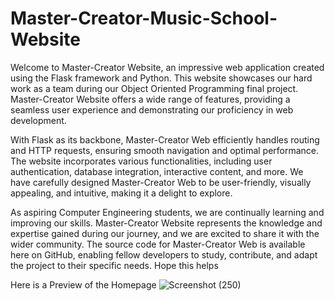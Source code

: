 # Master-Creator-Music-School-Website
Welcome to Master-Creator Website, an impressive web application created using the Flask framework and Python. This website showcases our hard work as a team during our Object Oriented Programming final project. Master-Creator Website offers a wide range of features, providing a seamless user experience and demonstrating our proficiency in web development.

With Flask as its backbone, Master-Creator Web efficiently handles routing and HTTP requests, ensuring smooth navigation and optimal performance. The website incorporates various functionalities, including user authentication, database integration, interactive content, and more. We have carefully designed Master-Creator Web to be user-friendly, visually appealing, and intuitive, making it a delight to explore.

As aspiring Computer Engineering students, we are continually learning and improving our skills. Master-Creator Website represents the knowledge and expertise gained during our journey, and we are excited to share it with the wider community. The source code for Master-Creator Web is available here on GitHub, enabling fellow developers to study, contribute, and adapt the project to their specific needs. Hope this helps

Here is a Preview of the Homepage
![Screenshot (250)](https://github.com/ewanmoak/Master-Creator-Music-School-Website/assets/79072016/36be36a0-887f-46d2-bab9-7b7335902b36)
